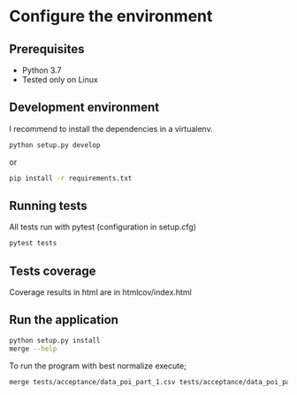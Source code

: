 # Configure the environment

## Prerequisites

* Python 3.7
* Tested only on Linux

## Development environment

I recommend to install the dependencies in a virtualenv.

```bash
python setup.py develop
```
or
```bash
pip install -r requirements.txt
```

## Running tests

All tests run with pytest (configuration in setup.cfg)

```bash
pytest tests
```

## Tests coverage

Coverage results in html are in htmlcov/index.html

## Run the application

```bash
python setup.py install
merge --help
```

To run the program with best normalize execute;

```bash
merge tests/acceptance/data_poi_part_1.csv tests/acceptance/data_poi_part_2.csv --algorithm normalize_road
```
